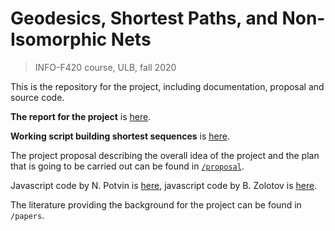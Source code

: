 # Geodesics, Shortest Paths, and Non-Isomorphic Nets
> INFO-F420 course, ULB, fall 2020

This is the repository for the project, including documentation, proposal and source code.

**The report for the project** is [here](https://github.com/boris-a-zolotov/infof420-geodesics/blob/master/tex/potvin-zolotov-chen-project.pdf).

**Working script building shortest sequences** is [here](https://boris-a-zolotov.github.io/infof420-geodesics/).

The project proposal describing the overall idea of the project and the plan that is going to be carried out can be found in [`/proposal`](https://github.com/boris-a-zolotov/infof420-geodesics/tree/master/proposal).

Javascript code by N. Potvin is [here](https://github.com/boris-a-zolotov/infof420-geodesics/tree/master/jsNicolas),
javascript code by B. Zolotov is [here](https://github.com/boris-a-zolotov/infof420-geodesics/tree/master/js-boris).

The literature providing the background for the project can be found in `/papers`.

